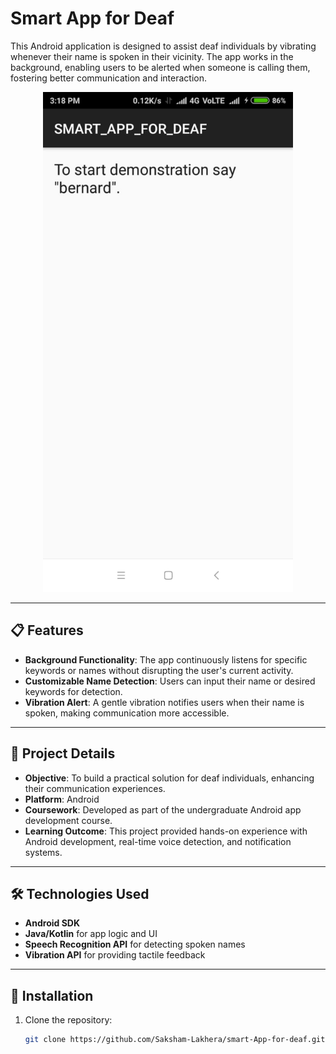 # Smart App for Deaf

This Android application is designed to assist deaf individuals by vibrating whenever their name is spoken in their vicinity. The app works in the background, enabling users to be alerted when someone is calling them, fostering better communication and interaction.

<p align="center">
  <img src="https://github.com/Saksham-Lakhera/smart-App-for-deaf/blob/master/pic.jpg" alt="App Screenshot" width="400">
</p>

---

## 📋 Features
- **Background Functionality**: The app continuously listens for specific keywords or names without disrupting the user's current activity.
- **Customizable Name Detection**: Users can input their name or desired keywords for detection.
- **Vibration Alert**: A gentle vibration notifies users when their name is spoken, making communication more accessible.

---

## 📂 Project Details
- **Objective**: To build a practical solution for deaf individuals, enhancing their communication experiences.
- **Platform**: Android
- **Coursework**: Developed as part of the undergraduate Android app development course.
- **Learning Outcome**: This project provided hands-on experience with Android development, real-time voice detection, and notification systems.

---

## 🛠️ Technologies Used
- **Android SDK**
- **Java/Kotlin** for app logic and UI
- **Speech Recognition API** for detecting spoken names
- **Vibration API** for providing tactile feedback

---

## 🚀 Installation
1. Clone the repository:
   ```bash
   git clone https://github.com/Saksham-Lakhera/smart-App-for-deaf.git
